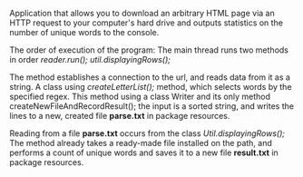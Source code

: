 Application that allows you to download an arbitrary HTML page
via an HTTP request to your computer's hard drive and outputs statistics on
the number of unique words to the console.

The order of execution of the program:
The main thread runs two methods in order
_reader.run();_
_util.displayingRows();_

The method establishes a connection to the url, and reads data from it as a string.
A class using _createLetterList();_ method, which selects words by the specified regex.
This method using a class Writer and its only method createNewFileAndRecordResult();
the input is a sorted string, and writes the lines to a new, created file **parse.txt**
in package resources.

Reading from a file **parse.txt** occurs from the class  _Util.displayingRows();_
The method already takes a ready-made file installed on the path, and performs a count
of unique words and saves it to a new file **result.txt** in package resources.

